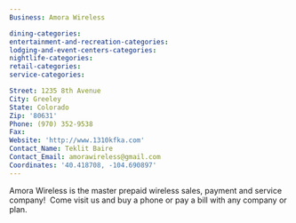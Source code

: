 ```yaml
---
Business: Amora Wireless

dining-categories:
entertainment-and-recreation-categories:
lodging-and-event-centers-categories:
nightlife-categories:
retail-categories:
service-categories:

Street: 1235 8th Avenue
City: Greeley
State: Colorado
Zip: '80631'
Phone: (970) 352-9538
Fax:
Website: 'http://www.1310kfka.com'
Contact_Name: Teklit Baire
Contact_Email: amorawireless@gmail.com
Coordinates: '40.418708, -104.690897'
---
```



Amora Wireless is the master prepaid wireless sales, payment and service company! &nbsp;Come visit us and buy a phone or pay a bill with any company or plan.